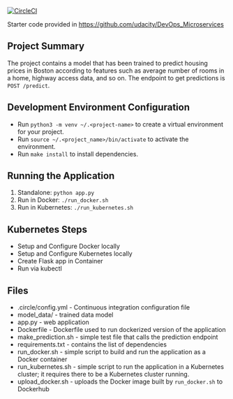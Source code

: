 [![CircleCI](https://circleci.com/gh/michal-hynek/microservices-final-project.svg?style=svg)](https://circleci.com/gh/michal-hynek/microservices-final-project.svg?style=svg)

Starter code provided in https://github.com/udacity/DevOps_Microservices

## Project Summary

The project contains a model that has been trained to predict housing prices in Boston according to features such as average number of rooms in a home, highway access data, and so on.  The endpoint to get predictions is `POST /predict`.

## Development Environment Configuration

* Run `python3 -m venv ~/.<project-name>` to create a virtual environment for your project.
* Run `source ~/.<project_name>/bin/activate` to activate the environment.
* Run `make install` to install dependencies.

## Running the Application

1. Standalone:  `python app.py`
2. Run in Docker:  `./run_docker.sh`
3. Run in Kubernetes:  `./run_kubernetes.sh`

## Kubernetes Steps

* Setup and Configure Docker locally
* Setup and Configure Kubernetes locally
* Create Flask app in Container
* Run via kubectl

## Files

- .circle/config.yml - Continuous integration configuration file
- model_data/ - trained data model
- app.py - web application
- Dockerfile - Dockerfile used to run dockerized version of the application
- make_prediction.sh - simple test file that calls the prediction endpoint
- requirements.txt - contains the list of dependencies
- run_docker.sh - simple script to build and run the application as a Docker container
- run_kubernetes.sh - simple script to run the application in a Kubernetes cluster; it requires there to be a Kubernetes cluster running.
- upload_docker.sh - uploads the Docker image built by `run_docker.sh` to Dockerhub

